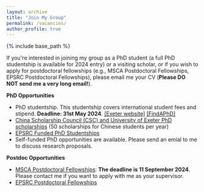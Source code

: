 ```yaml
---
layout: archive
title: "Join My Group"
permalink: /vacancies/
author_profile: true
---
```

{% include base_path %}

If you're interested in joining my group as a PhD student (a full PhD studentship is available for 2024 entry) or a visiting scholar, or if you wish to apply for postdoctoral fellowships (e.g., MSCA Postdoctoral Fellowships, EPSRC Postdoctoral Fellowships), please email me your CV (**Please DO NOT send me a very long email!**).

**PhD Opportunities**

- PhD studentship. This studentship covers international student fees and stipend. **Deadline: 31st May 2024**. [[Exeter website]](https://www.exeter.ac.uk/study/funding/award/?id=5132) [[FindAPhD]](https://www.findaphd.com/phds/project/deep-learning-for-multimodal-information-fusion-computer-science/?p171812)
- [China Scholarship Council (CSC) and University of Exeter PhD scholarships](https://www.exeter.ac.uk/study/pg-research/csc-scholarships/) (50 scholarships for Chinese students per year)
- [EPSRC Funded PhD Studentships](https://www.exeter.ac.uk/study/pg-research/funding/phdfunding/epsrc-dtp-studentships/)
- Self-funded PhD opportunities are available. Please send an emial to me to discuss research proposals.

**Postdoc Opportunities**

- [MSCA Postdoctoral Fellowships](https://marie-sklodowska-curie-actions.ec.europa.eu/calls/msca-postdoctoral-fellowships-2024): **The deadline is 11 September 2024**. Please contact me if you want to apply with me as your supervisor.
- [EPSRC Postdoctoral Fellowships](https://www.ukri.org/opportunity/epsrc-post-doctoral-fellowships-dec-2023-responsive-mode/)

